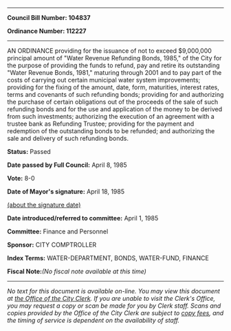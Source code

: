 

********

**Council Bill Number: 104837**
   
**Ordinance Number: 112227**
********

 AN ORDINANCE providing for the issuance of not to exceed $9,000,000 principal amount of "Water Revenue Refunding Bonds, 1985," of the City for the purpose of providing the funds to refund, pay and retire its outstanding "Water Revenue Bonds, 1981," maturing through 2001 and to pay part of the costs of carrying out certain municipal water system improvements; providing for the fixing of the amount, date, form, maturities, interest rates, terms and covenants of such refunding bonds; providing for and authorizing the purchase of certain obligations out of the proceeds of the sale of such refunding bonds and for the use and application of the money to be derived from such investments; authorizing the execution of an agreement with a trustee bank as Refunding Trustee; providing for the payment and redemption of the outstanding bonds to be refunded; and authorizing the sale and delivery of such refunding bonds.

**Status:** Passed
   
**Date passed by Full Council:** April 8, 1985
   
**Vote:** 8-0
   
**Date of Mayor's signature:** April 18, 1985
   
[(about the signature date)](/~public/approvaldate.htm)
   
   
   
**Date introduced/referred to committee:** April 1, 1985
   
**Committee:** Finance and Personnel
   
**Sponsor:** CITY COMPTROLLER
   
   
**Index Terms:** WATER-DEPARTMENT, BONDS, WATER-FUND, FINANCE

**Fiscal Note:**_(No fiscal note available at this time)_
********

_No text for this document is available on-line. You may view this document at [the Office of the City Clerk](http://www.seattle.gov/leg/clerk/contactUs.htm). If you are unable to visit the Clerk's Office, you may request a copy or scan be made for you by Clerk staff. Scans and copies provided by the Office of the City Clerk are subject to [copy fees](http://clerk.seattle.gov/~public/clerkfees.htm), and the timing of service is dependent on the availability of staff._

